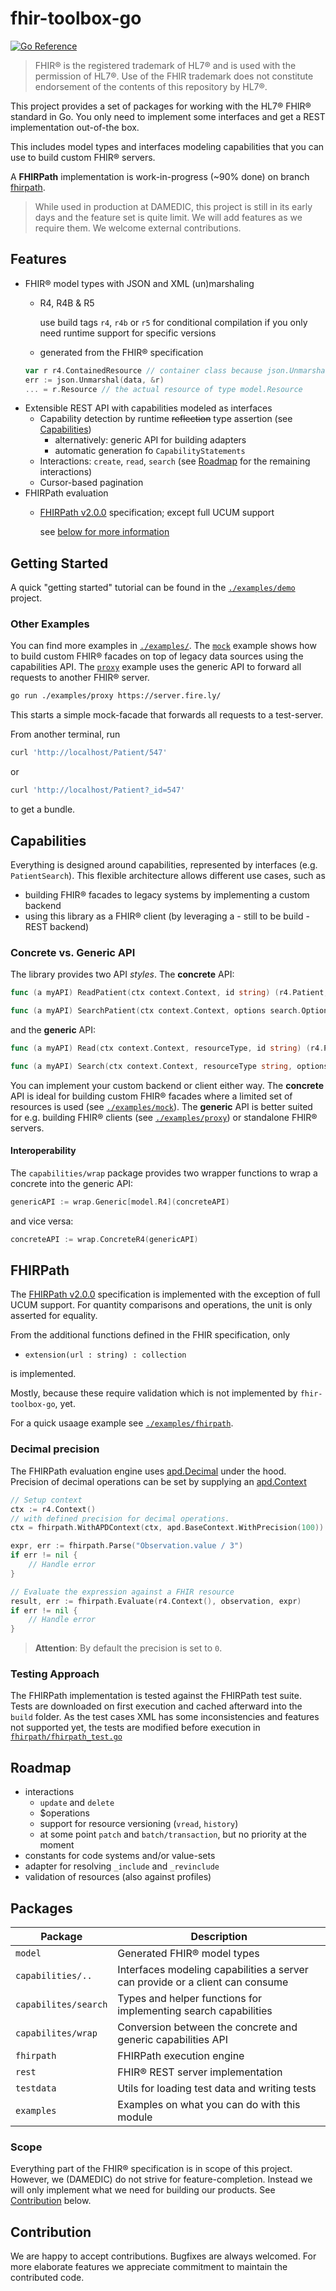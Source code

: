 # fhir-toolbox-go

[![Go Reference](https://pkg.go.dev/badge/github.com/DAMEDIC/fhir-toolbox-go.svg)](https://pkg.go.dev/github.com/DAMEDIC/fhir-toolbox-go)

> FHIR® is the registered trademark of HL7® and is used with the permission of HL7®.
> Use of the FHIR trademark does not constitute endorsement of the contents of this repository by HL7®.

This project provides a set of packages for working with the HL7® FHIR® standard in Go.
You only need to implement some interfaces and get a REST implementation out-of-the box.

This includes model types and interfaces modeling capabilities that you can use to build custom FHIR® servers.

A **FHIRPath** implementation is work-in-progress (~90% done) on branch [fhirpath](../../tree/fhirpath).

> While used in production at DAMEDIC, this project is still in its early days
> and the feature set is quite limit.
> We will add features as we require them. We welcome external contributions.

## Features

- FHIR® model types with JSON and XML (un)marshaling
    - R4, R4B & R5

      use build tags `r4`, `r4b` or `r5` for conditional compilation if you only need runtime support for specific
      versions

    - generated from the FHIR® specification
    ```Go
    var r r4.ContainedResource // container class because json.Unmarshal can not unmarshal directly into interfaces
    err := json.Unmarshal(data, &r)
    ... = r.Resource // the actual resource of type model.Resource
  ```
- Extensible REST API with capabilities modeled as interfaces
    - Capability detection by runtime ~~reflection~~ type assertion (see [Capabilities](#capabilities))
        - alternatively: generic API for building adapters
        - automatic generation fo `CapabilityStatements`
    - Interactions: `create`, `read`, `search` (see [Roadmap](#roadmap) for the remaining interactions)
    - Cursor-based pagination
- FHIRPath evaluation
  - [FHIRPath v2.0.0](https://hl7.org/fhirpath/N1/) specification; except full UCUM support

    see [below for more information](#fhirpath)

## Getting Started

A quick "getting started" tutorial can be found in the [`./examples/demo`](./examples/demo/main.go) project.

### Other Examples

You can find more examples in [`./examples/`](./examples/o).
The [`mock`](./examples/mock/main.go) example shows how to build custom FHIR® facades on top of legacy data sources
using the capabilities API.
The [`proxy`](./examples/proxy/main.go) example uses the generic API to forward all requests to another FHIR® server.

```sh
go run ./examples/proxy https://server.fire.ly/
```

This starts a simple mock-facade that forwards all requests to a test-server.

From another terminal, run

```sh
curl 'http://localhost/Patient/547'
```

or

```sh
curl 'http://localhost/Patient?_id=547'
```

to get a bundle.

## Capabilities

Everything is designed around capabilities, represented by interfaces (e.g. `PatientSearch`).
This flexible architecture allows different use cases, such as

- building FHIR® facades to legacy systems by implementing a custom backend
- using this library as a FHIR® client (by leveraging a - still to be build - REST backend)

### Concrete vs. Generic API

The library provides two API *styles*.
The **concrete** API:

```Go
func (a myAPI) ReadPatient(ctx context.Context, id string) (r4.Patient, capabilities.FHIRError) {}

func (a myAPI) SearchPatient(ctx context.Context, options search.Options) (search.Result, capabilities.FHIRError) {}
```

and the **generic** API:

```Go
func (a myAPI) Read(ctx context.Context, resourceType, id string) (r4.Patient, capabilities.FHIRError) {}

func (a myAPI) Search(ctx context.Context, resourceType string, options search.Options) (search.Result, capabilities.FHIRError) {}
```

You can implement your custom backend or client either way.
The **concrete** API is ideal for building custom FHIR® facades where a limited set of resources is used (see [
`./examples/mock`](./examples/mock/main.go)).
The **generic** API is better suited for e.g. building FHIR® clients (see [
`./examples/proxy`](./examples/proxy/main.go))
or standalone FHIR® servers.

#### Interoperability

The `capabilities/wrap` package provides two wrapper functions to wrap a concrete into the generic API:

```Go
genericAPI := wrap.Generic[model.R4](concreteAPI)
```

and vice versa:

```Go
concreteAPI := wrap.ConcreteR4(genericAPI)
```

## FHIRPath

The [FHIRPath v2.0.0](https://hl7.org/fhirpath/N1/) specification is implemented with the exception of full UCUM support.
For quantity comparisons and operations, the unit is only asserted for equality.

From the additional functions defined in the FHIR specification, only
* `extension(url : string) : collection`

is implemented.

Mostly, because these require validation which is not implemented by `fhir-toolbox-go`, yet.

For a quick usaage example see  [`./examples/fhirpath`](./examples/fhirpath/main.go).

### Decimal precision

The FHIRPath evaluation engine uses [apd.Decimal](https://pkg.go.dev/github.com/cockroachdb/apd#Decimal) under the hood.
Precision of decimal operations can be set by supplying
an [apd.Context](https://pkg.go.dev/github.com/cockroachdb/apd#Context)

```Go
// Setup context
ctx := r4.Context()
// with defined precision for decimal operations.
ctx = fhirpath.WithAPDContext(ctx, apd.BaseContext.WithPrecision(100))

expr, err := fhirpath.Parse("Observation.value / 3")
if err != nil {
    // Handle error
}

// Evaluate the expression against a FHIR resource
result, err := fhirpath.Evaluate(r4.Context(), observation, expr)
if err != nil {
    // Handle error
}
```

> **Attention**: By default the precision is set to `0`.

### Testing Approach

The FHIRPath implementation is tested against the FHIRPath test suite.
Tests are downloaded on first execution and cached afterward into the `build` folder.
As the test cases XML has some inconsistencies and features not supported yet,
the tests are modified before execution in [`fhirpath/fhirpath_test.go`](fhirpath/fhirpath_test.go)

## Roadmap

- interactions
  - `update` and `delete`
  - $operations
  - support for resource versioning (`vread`, `history`)
  - at some point `patch` and `batch/transaction`, but no priority at the moment
- constants for code systems and/or value-sets
- adapter for resolving `_include` and `_revinclude`
- validation of resources (also against profiles)

## Packages

| Package              | Description                                                                   |
|----------------------|-------------------------------------------------------------------------------|
| `model`              | Generated FHIR® model types                                                   |
| `capabilities/..`    | Interfaces modeling capabilities a server can provide or a client can consume |
| `capabilites/search` | Types and helper functions for implementing search capabilities               |
| `capabilites/wrap`   | Conversion between the concrete and generic capabilities API                  |
| `fhirpath`           | FHIRPath execution engine                                                     |                                                     
| `rest`               | FHIR® REST server implementation                                              |
| `testdata`           | Utils for loading test data and writing tests                                 |
| `examples`           | Examples on what you can do with this module                                  |

### Scope

Everything part of the FHIR® specification is in scope of this project.
However, we (DAMEDIC) do not strive for feature-completion.
Instead we will only implement what we need for building our products.
See [Contribution](#contribution) below.

## Contribution

We are happy to accept contributions.
Bugfixes are always welcomed.
For more elaborate features we appreciate commitment to maintain the contributed code.
